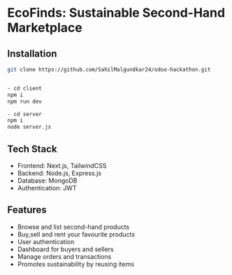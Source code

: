 # EcoFinds: Sustainable Second-Hand Marketplace

## Installation

```bash
git clone https://github.com/SahilMalgundkar24/odoo-hackathon.git


- cd client
npm i
npm run dev

- cd server
npm i
node server.js
```

## Tech Stack

- Frontend: Next.js, TailwindCSS
- Backend: Node.js, Express.js
- Database: MongoDB
- Authentication: JWT

## Features

- Browse and list second-hand products
- Buy,sell and rent your favourite products
- User authentication
- Dashboard for buyers and sellers
- Manage orders and transactions
- Promotes sustainability by reusing items
